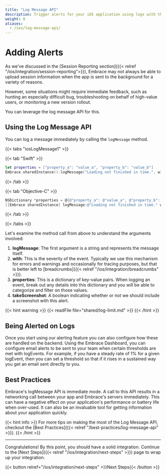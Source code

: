 ```yaml
---
title: "Log Message API"
description: Trigger alerts for your iOS application using logs with the Embrace SDK
weight: 9
aliases:
  - /ios/log-message-api/
---
```


# Adding Alerts

As we've discussed in the [Session Reporting section]({{< relref "/ios/integration/session-reporting">}}), Embrace may not always be able to upload session information when the app is sent to the background for a variety of reasons.

However, some situations might require immediate feedback, such as hunting an especially difficult bug, troubleshooting on behalf of high-value users, or monitoring a new version rollout.

You can leverage the log message API for this.

## Using the Log Message API

You can log a message immediately by calling the `logMessage` method.

{{< tabs "iosLogMessage1" >}}

{{< tab "Swift" >}}

```swift
let properties = ["property_a": "value_a", "property_b": "value_b"]
Embrace.sharedInstance().logMessage("Loading not finished in time.", with: .error, properties: properties, takeScreenshot: true)
```

{{< /tab >}}

{{< tab "Objective-C" >}}

```objective-c
NSDictionary *properties = @{@"property_a": @"value_a", @"property_b": @"value_b"};
[[Embrace sharedInstance] logMessage:@"Loading not finished in time." withSeverity EMBSeverityError properties:properties takeScreenshot:YES];
```

{{< /tab >}}

{{< /tabs >}}

Let's examine the method call from above to understand the arguments involved:

1. **logMessage**: The first argument is a string and represents the message itself. 
2. **with**: This is the severity of the event. Typically we use this mechanism for errors and warnings and occasionally for tracing purposes, but that is better left to [breadcrumbs]({{< relref "/ios/integration/breadcrumbs" >}}).
3. **properties**: This is a dictionary of key-value pairs. When logging an event, break out any details into this dictionary and you will be able to categorize and filter on those values. 
4. **takeScreenshot**: A boolean indicating whether or not we should include a screenshot with this alert.

{{< hint warning >}}
{{< readFile file="shared/log-limit.md" >}}
{{< /hint >}}


## Being Alerted on Logs

Once you start using our alerting feature you can also configure how these are handled on the backend.
Using the Embrace Dashboard, you can configure email alerts to be sent to your team when certain thresholds are met with logEvents.
For example, if you have a steady rate of 1% for a given logEvent, then you can set a threshold so that if it rises in a sustained way you get an email sent directly to you.

## Best Practices

Embrace's logMessage API is immediate mode.
A call to this API results in a networking call between your app and Embrace's servers immediately.
This can have a negative effect on your application's performance or battery life when over-used.
It can also be an invaluable tool for getting information about your application quickly.

{{< hint info >}}
For more tips on making the most of the Log Message API, checkout the [Best Practices]({{< relref "/best-practices/log-message-api" >}}).
{{< /hint >}}

---

Congratulations! By this point, you should have a solid integration. Continue to the [Next Steps]({{< relref "/ios/integration/next-steps" >}}) page to wrap up your integration.

{{< button relref="/ios/integration/next-steps" >}}Next Steps{{< /button >}}
